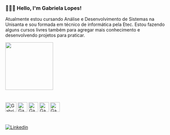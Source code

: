 ### 👩🏻‍💻 Hello, I'm Gabriela Lopes!

Atualmente estou cursando Análise e Desenvolvimento de Sistemas na Unisanta e sou formada em técnico de informática pela Etec.
Estou fazendo alguns cursos livres também para agregar mais conhecimento e desenvolvendo projetos para praticar.


<div>
  <img height="150" src="https://github-readme-stats.vercel.app/api/top-langs/?username=lopesagabriela&layout-compac&theme=radical"/>
</div>
<h1>

</h1>

<div>
  <img align="center" alt="Gabriela-html" height="30" width="35" src="https://cdn.jsdelivr.net/gh/devicons/devicon/icons/html5/html5-original.svg"/>
  <img align="center" alt="Gabriela-css" height="30" width="30" src="https://cdn.jsdelivr.net/gh/devicons/devicon/icons/css3/css3-original.svg"/>
  <img align="center" alt="Gabriela-js" height="30" width="30" src="https://cdn.jsdelivr.net/gh/devicons/devicon/icons/javascript/javascript-original.svg"/>
   <img align="center" alt="Gabriela-python" height="30" width="30" src="https://cdn.jsdelivr.net/gh/devicons/devicon/icons/python/python-original.svg"/>
  <img align="center" alt="Gabriela-flask" height="30" width="30" src="https://cdn.jsdelivr.net/gh/devicons/devicon/icons/flask/flask-original.svg"/>
  <!--<img align="center" alt="Gabriela-postgresql" height="30" width="30" src="https://cdn.jsdelivr.net/gh/devicons/devicon/icons/postgresql/postgresql-original.svg"/>
 <img align="center" alt="Gabriela-sqlite" height="30" width="30" src="https://cdn.jsdelivr.net/gh/devicons/devicon/icons/sqlite/sqlite-original.svg"/>-->
  
</div>

<h1>
  
</h1>


[![Linkedin](https://img.shields.io/badge/LinkedIn-0077B5?style=for-the-badge&logo=linkedin&logoColor=white)](https://www.linkedin.com/in/lopesagabriela/)



